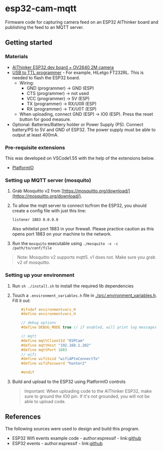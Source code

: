 # esp32-cam-mqtt

Firmware code for capturing camera feed on an ESP32 AIThinker board and publishing the feed to an MQTT server.

## Getting started

### Materials

- [AIThinker ESP32 dev board + OV2640 2M camera](https://amzn.com/B081YPQCX8)
- [USB to TTL programmer](https://amzn.com/B00IJXZQ7C) - For example, HiLetgo FT232RL. This is needed to flash the ESP32 board.
  - Wiring:
    - GND (programmer) -> GND (ESP)
    - CTS (programmer) -> not used
    - VCC (programmer) -> 5V (ESP)
    - TX (programmer) -> RX/U0R (ESP)
    - RX (programmer) -> TX/U0T (ESP)
  - When uploading, connect GND (ESP) -> IO0 (ESP). Press the reset button for good measure.
- Optional: Batteries/Battery holder or Power Supply (PS). Connect battery/PS to 5V and GND of ESP32. The power supply must be able to output at least 400mA.

### Pre-requisite extensions

This was developed on VSCode1.55 with the help of the extensions below.

- [PlatformIO](https://platformio.org/platformio-ide)

### Setting up MQTT server (mosquito)

1. Grab Mosquitto v2 from [https://mosquitto.org/download/](https://mosquitto.org/download/).
2. To allow the mqtt server to connect to/from the ESP32, you should create a config file with just this line:

    ``` listener 1883 0.0.0.0 ```

    Also whitelist port 1883 in your firewall. Please practice caution as this opens port 1883 on your machine to the network.
3. Run the `mosquito` executable using `./mosquito -v -c /path/to/conf/file`

> Note: Mosquitto v2 supports mqtt5. v1 does not. Make sure you grab v2 of mosquitto.

### Setting up your environment

1. Run `sh ./install.sh` to install the required lib dependencies
2. Touch a `.environment_variables.h` file in [./src/.environment_variables.h](./src/.environment_variables.h). Fill it out:

    ```C++
        #ifndef environmentvars_H
        #define environmentvars_H

        // debug options
        #define DEBUG_MODE true // if enabled, will print log messages to console.

        // mqtt
        #define mqttClientId "ESPCam"
        #define mqttHost "192.168.1.202"
        #define mqttPort 1883
        // wifi
        #define wifiSsid "wifiAPtoConnectTo"
        #define wifiPassword "hunter2"

        #endif
    ```

3. Build and upload to the ESP32 using PlatformIO controls

    > Important: When uploading code to the AIThinker ESP32, make sure to ground the IO0 pin. If it's not grounded, you will not be able to upload code.

## References

The following sources were used to design and build this program.

- ESP32 Wifi events example code - author:espressif - link:[github](https://github.com/espressif/esp-idf/blob/master/examples/wifi/getting_started/station/main/station_example_main.c)
- ESP32 events - author:espressif - link:[github](https://github.com/espressif/esp-idf/blob/master/docs/en/api-reference/system/esp_event.rst)
